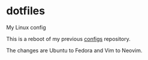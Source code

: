 # dotfiles
My Linux config

This is a reboot of my previous [configs](https://github.com/guigui64/configs) repository.

The changes are Ubuntu to Fedora and Vim to Neovim.

